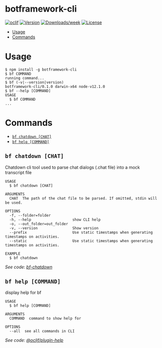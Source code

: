 botframework-cli
================



[![oclif](https://img.shields.io/badge/cli-oclif-brightgreen.svg)](https://oclif.io)
[![Version](https://img.shields.io/npm/v/botframework-cli.svg)](https://npmjs.org/package/botframework-cli)
[![Downloads/week](https://img.shields.io/npm/dw/botframework-cli.svg)](https://npmjs.org/package/botframework-cli)
[![License](https://img.shields.io/npm/l/botframework-cli.svg)](https://github.com/Microsoft/botframework-cli/blob/master/package.json)

<!-- toc -->
* [Usage](#usage)
* [Commands](#commands)
<!-- tocstop -->
# Usage
<!-- usage -->
```sh-session
$ npm install -g botframework-cli
$ bf COMMAND
running command...
$ bf (-v|--version|version)
botframework-cli/0.1.0 darwin-x64 node-v12.1.0
$ bf --help [COMMAND]
USAGE
  $ bf COMMAND
...
```
<!-- usagestop -->
# Commands
<!-- commands -->
* [`bf chatdown [CHAT]`](#bf-chatdown-chat)
* [`bf help [COMMAND]`](#bf-help-command)

## `bf chatdown [CHAT]`

Chatdown cli tool used to parse chat dialogs (.chat file) into a mock transcript file

```
USAGE
  $ bf chatdown [CHAT]

ARGUMENTS
  CHAT  The path of the chat file to be parsed. If omitted, stdin will be used.

OPTIONS
  -f, --folder=folder
  -h, --help                   show CLI help
  -o, --out_folder=out_folder
  -v, --version                Show version
  --prefix                     Use static timestamps when generating timestamps on activities.
  --static                     Use static timestamps when generating timestamps on activities.

EXAMPLE
  $ bf chatdown
```

_See code: [bf-chatdown](https://github.com/Microsoft/chatdown/blob/v0.1.0/src/commands/chatdown.ts)_

## `bf help [COMMAND]`

display help for bf

```
USAGE
  $ bf help [COMMAND]

ARGUMENTS
  COMMAND  command to show help for

OPTIONS
  --all  see all commands in CLI
```

_See code: [@oclif/plugin-help](https://github.com/oclif/plugin-help/blob/v2.1.6/src/commands/help.ts)_
<!-- commandsstop -->
